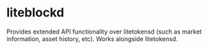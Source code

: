 liteblockd
==============

Provides extended API functionality over litetokensd (such as market information, asset history, etc). Works alongside litetokensd.

